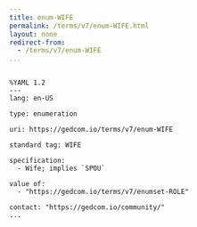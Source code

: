 ```yaml
---
title: enum-WIFE
permalink: /terms/v7/enum-WIFE.html
layout: none
redirect-from:
  - /terms/v7/enum-WIFE
...
```


```

%YAML 1.2
---
lang: en-US

type: enumeration

uri: https://gedcom.io/terms/v7/enum-WIFE

standard tag: WIFE

specification:
  - Wife; implies `SPOU`

value of:
  - "https://gedcom.io/terms/v7/enumset-ROLE"

contact: "https://gedcom.io/community/"
...

```
